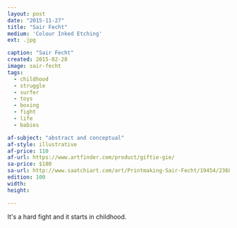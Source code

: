 ```yaml
---
layout: post
date: "2015-11-27"
title: "Sair Fecht"
medium: 'Colour Inked Etching'
ext: .jpg

caption: "Sair Fecht"
created: 2015-02-28
image: sair-fecht
tags:
  - childhood
  - struggle
  - surfer
  - toys
  - boxing
  - fight
  - life
  - babies

af-subject: "abstract and conceptual"
af-style: illustrative
af-price: 110
af-url: https://www.artfinder.com/product/giftie-gie/
sa-price: $180
sa-url: http://www.saatchiart.com/art/Printmaking-Sair-Fecht/19454/2368230/view
edition: 100
width:
height:

---
```


It's a hard fight and it starts in childhood.
